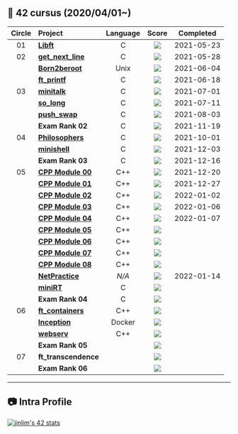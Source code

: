 ## :notebook_with_decorative_cover: 42 cursus (2020/04/01~)

| Circle | Project                                                                                        | Language |                                  Score                                  | Completed  |
| :----: | :--------------------------------------------------------------------------------------------- | :------: | :---------------------------------------------------------------------: | :--------: |
|   01   | [**Libft**](https://github.com/IsaaacLim/42cursus_01_Libft)                                    |    C     |       ![](https://badge42.herokuapp.com/api/project/jinlim/Libft)       | 2021-05-23 |
|   02   | [**get_next_line**](https://github.com/IsaaacLim/42cursus_02_get_next_line)                    |    C     |   ![](https://badge42.herokuapp.com/api/project/jinlim/get_next_line)   | 2021-05-28 |
|        | [**Born2beroot**](https://github.com/IsaaacLim/42cursus_02_Born2beroot)                        |   Unix   |    ![](https://badge42.herokuapp.com/api/project/jinlim/Born2beroot)    | 2021-06-04 |
|        | [**ft_printf**](https://github.com/IsaaacLim/42cursus_02_ft_printf)                            |    C     |     ![](https://badge42.herokuapp.com/api/project/jinlim/ft_printf)     | 2021-06-18 |
|   03   | [**minitalk**](https://github.com/IsaaacLim/42cursus_03_minitalk)                              |    C     |     ![](https://badge42.herokuapp.com/api/project/jinlim/minitalk)      | 2021-07-01 |
|        | [**so_long**](#)                                                                               |    C     |      ![](https://badge42.herokuapp.com/api/project/jinlim/so_long)      | 2021-07-11 |
|        | [**push_swap**](https://github.com/IsaaacLim/42cursus_03_push_swap)                            |    C     |     ![](https://badge42.herokuapp.com/api/project/jinlim/push_swap)     | 2021-08-03 |
|        | **Exam Rank 02**                                                                               |    C     | ![](https://badge42.herokuapp.com/api/project/jinlim/Exam%20Rank%2002)  | 2021-11-19 |
|   04   | [**Philosophers**](https://github.com/IsaaacLim/42cursus_04_Philosophers)                      |    C     |   ![](https://badge42.herokuapp.com/api/project/jinlim/Philosophers)    | 2021-10-01 |
|        | [**minishell**](https://github.com/IsaaacLim/42cursus_04_minishell)                            |    C     |     ![](https://badge42.herokuapp.com/api/project/jinlim/minishell)     | 2021-12-03 |
|        | **Exam Rank 03**                                                                               |    C     | ![](https://badge42.herokuapp.com/api/project/jinlim/Exam%20Rank%2003)  | 2021-12-16 |
|   05   | [**CPP Module 00**](https://github.com/IsaaacLim/42cursus_05_CPP_Modules/tree/main/Modules/00) |   C++    | ![](https://badge42.herokuapp.com/api/project/jinlim/CPP%20Module%2000) | 2021-12-20 |
|        | [**CPP Module 01**](https://github.com/IsaaacLim/42cursus_05_CPP_Modules/tree/main/Modules/01) |   C++    | ![](https://badge42.herokuapp.com/api/project/jinlim/CPP%20Module%2001) | 2021-12-27 |
|        | [**CPP Module 02**](https://github.com/IsaaacLim/42cursus_05_CPP_Modules/tree/main/Modules/02) |   C++    | ![](https://badge42.herokuapp.com/api/project/jinlim/CPP%20Module%2002) | 2022-01-02 |
|        | [**CPP Module 03**](https://github.com/IsaaacLim/42cursus_05_CPP_Modules/tree/main/Modules/03) |   C++    | ![](https://badge42.herokuapp.com/api/project/jinlim/CPP%20Module%2003) | 2022-01-06 |
|        | [**CPP Module 04**](https://github.com/IsaaacLim/42cursus_05_CPP_Modules/tree/main/Modules/04) |   C++    | ![](https://badge42.herokuapp.com/api/project/jinlim/CPP%20Module%2004) | 2022-01-07 |
|        | [**CPP Module 05**](https://github.com/IsaaacLim/42cursus_05_CPP_Modules/tree/main/Modules/05) |   C++    | ![](https://badge42.herokuapp.com/api/project/jinlim/CPP%20Module%2005) |            |
|        | [**CPP Module 06**](https://github.com/IsaaacLim/42cursus_05_CPP_Modules/tree/main/Modules/06) |   C++    | ![](https://badge42.herokuapp.com/api/project/jinlim/CPP%20Module%2006) |            |
|        | [**CPP Module 07**](https://github.com/IsaaacLim/42cursus_05_CPP_Modules/tree/main/Modules/07) |   C++    | ![](https://badge42.herokuapp.com/api/project/jinlim/CPP%20Module%2007) |            |
|        | [**CPP Module 08**](https://github.com/IsaaacLim/42cursus_05_CPP_Modules/tree/main/Modules/08) |   C++    | ![](https://badge42.herokuapp.com/api/project/jinlim/CPP%20Module%2008) |            |
|        | [**NetPractice**](https://github.com/IsaaacLim/42cursus_05_NetPractice)                        |  _N/A_   |    ![](https://badge42.herokuapp.com/api/project/jinlim/NetPractice)    | 2022-01-14           |
|        | [**miniRT**](https://github.com/IsaaacLim/42cursus_05_miniRT)                                  |    C     |      ![](https://badge42.herokuapp.com/api/project/jinlim/miniRT)       |            |
|        | **Exam Rank 04**                                                                               |    C     | ![](https://badge42.herokuapp.com/api/project/jinlim/Exam%20Rank%2004)  |            |
|   06   | [**ft_containers**](https://github.com/IsaaacLim/42cursus_06_ft_containers)                                                                         |   C++    |   ![](https://badge42.herokuapp.com/api/project/jinlim/ft_containers)   |            |
|        | [**Inception**](https://github.com/IsaaacLim/42cursus_06_Inception)                                                                             |   Docker   |     ![](https://badge42.herokuapp.com/api/project/jinlim/Inception)     |            |
|        | [**webserv**](#)                                                                               |   C++    |      ![](https://badge42.herokuapp.com/api/project/jinlim/webserv)      |            |
|        | **Exam Rank 05**                                                                               |          | ![](https://badge42.herokuapp.com/api/project/jinlim/Exam%20Rank%2005)  |            |
|   07   | **ft_transcendence**                                                                           |          | ![](https://badge42.herokuapp.com/api/project/jinlim/ft_transcendence)  |            |
|        | **Exam Rank 06**                                                                               |          | ![](https://badge42.herokuapp.com/api/project/jinlim/Exam%20Rank%2006)  |            |

---

## :camera: Intra Profile

[![jinlim's 42 stats](https://badge42.herokuapp.com/api/stats/jinlim?privacyName=true)](https://profile.intra.42.fr/users/jinlim)

<!---
Source: https://github.com/jwon42/42cursus
--->

